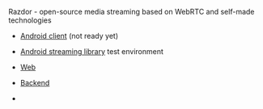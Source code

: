 Razdor - open-source media streaming based on WebRTC and self-made technologies

- [Android client](https://github.com/dotflopp/Razdor.Android) (not ready yet)
- [Android streaming library](https://github.com/GoodDamn/MediaStreamingAndroid) test environment
- [Web](https://github.com/dotflopp/razdor-frontend)
- [Backend](https://github.com/dotflopp/Razdor.Backend)

- 
